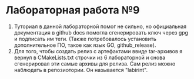 # Лабораторная работа №9

 1) Туториал в данной лабораторной помог не сильно, но официальная документация в github docs помогла сгенерировать ключ через gpg и подписать им теги. (Также потребовалось установить дополнительное ПО, такое как язык GO, github_release).
 2) Для того, чтобы создать релиз с артефактами ввиде tar-архивов я вернул в CMakeLists.txt строчки из 6 лабораторной и снова сгенерировал эти самые архивы для релиза. Сам релиз можно наблюдать в репозиотории. Он называется "labirint".
